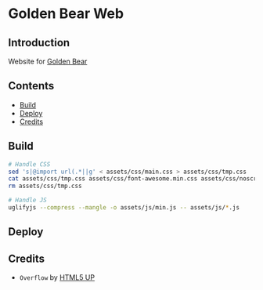 # Golden Bear Web

## Introduction

Website for [Golden Bear]()

## Contents

- [Build](#build)
- [Deploy](#deploy)
- [Credits](#credits)

## Build

```bash
# Handle CSS
sed 's|@import url(.*||g' < assets/css/main.css > assets/css/tmp.css
cat assets/css/tmp.css assets/css/font-awesome.min.css assets/css/noscript.css assets/css/source-sans-pro.css | csso > assets/css/min.css
rm assets/css/tmp.css

# Handle JS
uglifyjs --compress --mangle -o assets/js/min.js -- assets/js/*.js
```

## Deploy

## Credits

- `Overflow` by [HTML5 UP](https://html5up.net/)
